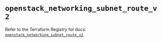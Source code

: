 # `openstack_networking_subnet_route_v2`

Refer to the Terraform Registry for docs: [`openstack_networking_subnet_route_v2`](https://registry.terraform.io/providers/terraform-provider-openstack/openstack/1.54.1/docs/resources/networking_subnet_route_v2).
